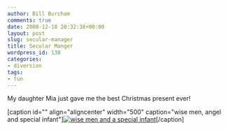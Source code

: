 ```yaml
---
author: Bill Burcham
comments: true
date: 2008-12-18 20:32:38+00:00
layout: post
slug: secular-manager
title: Secular Manger
wordpress_id: 138
categories:
- diversion
tags:
- fun
---
```


My daughter Mia just gave me the best Christmas present ever!

[caption id="" align="aligncenter" width="500" caption="wise men, angel and special infant"][![wise men and a special infant](http://farm4.static.flickr.com/3088/3119055584_c38b3f1846.jpg)](http://en.wikipedia.org/wiki/Bernhard_Riemann)[/caption]
